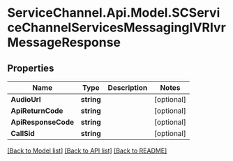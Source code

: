 # ServiceChannel.Api.Model.SCServiceChannelServicesMessagingIVRIvrMessageResponse

## Properties

Name | Type | Description | Notes
------------ | ------------- | ------------- | -------------
**AudioUrl** | **string** |  | [optional] 
**ApiReturnCode** | **string** |  | [optional] 
**ApiResponseCode** | **string** |  | [optional] 
**CallSid** | **string** |  | [optional] 

[[Back to Model list]](../README.md#documentation-for-models) [[Back to API list]](../README.md#documentation-for-api-endpoints) [[Back to README]](../README.md)

